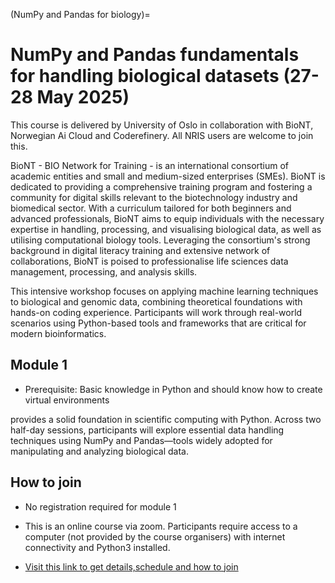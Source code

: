 (NumPy and Pandas for biology)=

# NumPy and Pandas fundamentals for handling biological datasets (27-28 May 2025)


This course is delivered by University of Oslo in collaboration with BioNT,
Norwegian Ai Cloud and Coderefinery. All NRIS users are welcome to join this.


BioNT - BIO Network for Training - is an international consortium of academic 
entities and small and medium-sized enterprises (SMEs). BioNT is dedicated to
providing a comprehensive training program and fostering a community for
digital skills relevant to the biotechnology industry and biomedical sector.
 With a curriculum tailored for both beginners and advanced professionals, 
BioNT aims to equip individuals with the necessary expertise in handling, 
processing, and visualising biological data, as well as utilising computational
biology tools. Leveraging the consortium's strong background in digital literacy
training and extensive network of collaborations, BioNT is poised to professionalise
life sciences data management, processing, and analysis skills.

This intensive workshop focuses on applying machine learning techniques to biological
and genomic data, combining theoretical foundations with hands-on coding experience.
 Participants will work through real-world scenarios using Python-based tools and 
frameworks that are critical for modern bioinformatics.

## Module 1  

- Prerequisite: Basic knowledge in Python and should know how to create virtual environments

provides a solid foundation in scientific computing with Python. Across two half-day 
sessions, participants will explore essential data handling techniques using NumPy
 and Pandas—tools widely adopted for manipulating and analyzing biological data. 


## **How to join**

- No registration required for module 1
- This is an online course via zoom. Participants require access to a computer
(not provided by the course organisers) with internet connectivity and Python3 installed.

- [Visit this link to get details,schedule and how to join](https://biont.biobyte.de/HklzRkuZRjS6ORgHCiA-HA#)  


